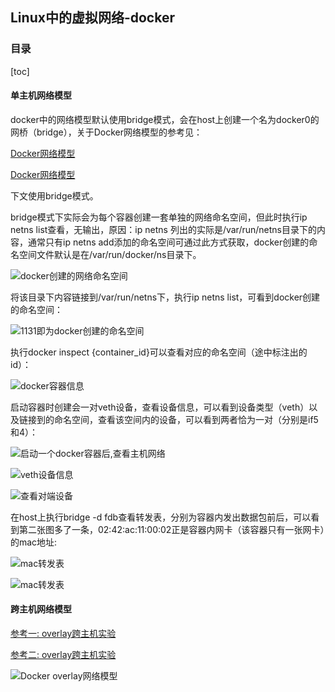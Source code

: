 ## Linux中的虚拟网络-docker

### 目录

[toc]

#### 单主机网络模型

docker中的网络模型默认使用bridge模式，会在host上创建一个名为docker0的网桥（bridge），关于Docker网络模型的参考见：

[Docker网络模型](https://zhuanlan.zhihu.com/p/98788162)

[Docker网络模型](https://www.jianshu.com/p/a14ebdc37386)

下文使用bridge模式。

bridge模式下实际会为每个容器创建一套单独的网络命名空间，但此时执行ip netns list查看，无输出，原因：ip netns 列出的实际是/var/run/netns目录下的内容，通常只有ip netns add添加的命名空间可通过此方式获取，docker创建的命名空间文件默认是在/var/run/docker/ns目录下。

![docker创建的网络命名空间](https://raw.githubusercontent.com/Abug0/Typora-Pics/master/pics/Typora20200816084243.png)

将该目录下内容链接到/var/run/netns下，执行ip netns list，可看到docker创建的命名空间：

![1131即为docker创建的命名空间](https://raw.githubusercontent.com/Abug0/Typora-Pics/master/pics/Typora20200816084253.png)

执行docker inspect {container_id}可以查看对应的命名空间（途中标注出的id）：

![docker容器信息](https://raw.githubusercontent.com/Abug0/Typora-Pics/master/pics/Typora20200816084257.png)



启动容器时创建会一对veth设备，查看设备信息，可以看到设备类型（veth）以及链接到的命名空间，查看该空间内的设备，可以看到两者恰为一对（分别是if5和4）：

![启动一个docker容器后,查看主机网络](https://raw.githubusercontent.com/Abug0/Typora-Pics/master/pics/Typora20200816084301.png)

![veth设备信息](https://raw.githubusercontent.com/Abug0/Typora-Pics/master/pics/Typora20200816084307.png)

![查看对端设备](https://raw.githubusercontent.com/Abug0/Typora-Pics/master/pics/Typora20200816084313.png)

在host上执行bridge -d fdb查看转发表，分别为容器内发出数据包前后，可以看到第二张图多了一条，02:42:ac:11:00:02正是容器内网卡（该容器只有一张网卡）的mac地址:

![mac转发表](https://raw.githubusercontent.com/Abug0/Typora-Pics/master/pics/Typora20200816084330.png)

![mac转发表](https://raw.githubusercontent.com/Abug0/Typora-Pics/master/pics/Typora20200816084334.png)



#### 跨主机网络模型

[参考一: overlay跨主机实验](https://www.infoq.cn/article/9vfPPfZPrXLM4ssLlxSR)

[参考二: overlay跨主机实验](https://juejin.im/post/6844904057211994120)

![Docker overlay网络模型](https://raw.githubusercontent.com/Abug0/Typora-Pics/master/pics/Typora20200816224647.png)